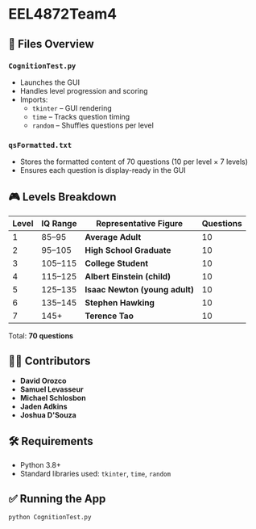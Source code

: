 # EEL4872Team4


## 📁 Files Overview

### `CognitionTest.py`

- Launches the GUI
- Handles level progression and scoring
- Imports:  
  - `tkinter` – GUI rendering  
  - `time` – Tracks question timing  
  - `random` – Shuffles questions per level

### `qsFormatted.txt`

- Stores the formatted content of 70 questions (10 per level × 7 levels)
- Ensures each question is display-ready in the GUI

## 🎮 Levels Breakdown

| Level | IQ Range        | Representative Figure           | Questions |
|-------|------------------|----------------------------------|-----------|
| 1     | 85–95            | **Average Adult**                | 10        |
| 2     | 95–105           | **High School Graduate**         | 10        |
| 3     | 105–115          | **College Student**              | 10        |
| 4     | 115–125          | **Albert Einstein (child)**      | 10        |
| 5     | 125–135          | **Isaac Newton (young adult)**   | 10        |
| 6     | 135–145          | **Stephen Hawking**              | 10        |
| 7     | 145+             | **Terence Tao**                  | 10        |

Total: **70 questions**

## 👨‍💻 Contributors

- **David Orozco** 
- **Samuel Levasseur**
- **Michael Schlosbon**
- **Jaden Adkins**
- **Joshua D'Souza**

## 🛠 Requirements

- Python 3.8+
- Standard libraries used: `tkinter`, `time`, `random`

## ✅ Running the App

```bash
python CognitionTest.py
